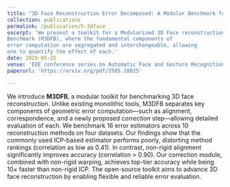 ```yaml
---
title: "3D Face Reconstruction Error Decomposed: A Modular Benchmark for Fair and Fast Method Evaluation"
collection: publications
permalink: /publication/5-3dface
excerpt: 'We present a toolkit for a Modularized 3D Face reconstruction
Benchmark (M3DFB), where the fundamental components of
error computation are segregated and interchangeable, allowing
one to quantify the effect of each.'
date: 2025-05-25
venue: 'EEE conference series on Automatic Face and Gesture Recognition (FG)(Oral)'
paperurl: 'https://arxiv.org/pdf/2505.18025'

---
```

We introduce **M3DFB**, a modular toolkit for benchmarking 3D face reconstruction. Unlike existing monolithic tools, M3DFB separates key components of geometric error computation—such as alignment, correspondence, and a newly proposed *correction* step—allowing detailed evaluation of each. We benchmark 16 error estimators across 10 reconstruction methods on four datasets. Our findings show that the commonly used ICP-based estimator performs poorly, distorting method rankings (correlation as low as 0.41). In contrast, non-rigid alignment significantly improves accuracy (correlation > 0.90). Our correction module, combined with non-rigid warping, achieves top-tier accuracy while being 10× faster than non-rigid ICP. The open-source toolkit aims to advance 3D face reconstruction by enabling flexible and reliable error evaluation.

